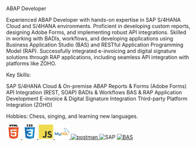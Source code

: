 ABAP Developer

Experienced ABAP Developer with hands-on expertise in SAP S/4HANA Cloud and S/4HANA environments. Proficient in developing custom reports, designing Adobe Forms, and implementing robust API integrations. Skilled in working with BADIs, workflows, and developing applications using Business Application Studio (BAS) and RESTful Application Programming Model (RAP). Successfully integrated e-invoicing and digital signature solutions through RAP applications, including seamless API integration with platforms like ZOHO.

Key Skills:

SAP S/4HANA Cloud & On-premise
ABAP Reports & Forms (Adobe Forms)
API Integration (REST, SOAP)
BADIs & Workflows
BAS & RAP Application Development
E-invoice & Digital Signature Integration
Third-party Platform Integration (ZOHO)

Hobbies:
Chess, singing, and learning new languages.


<p align="left">
  <!-- HTML -->
  <a href="https://www.w3.org/html/" target="_blank" rel="noreferrer">
    <img src="https://raw.githubusercontent.com/devicons/devicon/master/icons/html5/html5-original-wordmark.svg" alt="html5" width="40" height="40"/>
  </a>

  <!-- CSS -->
  <a href="https://www.w3schools.com/css/" target="_blank" rel="noreferrer">
    <img src="https://raw.githubusercontent.com/devicons/devicon/master/icons/css3/css3-original-wordmark.svg" alt="css3" width="40" height="40"/>
  </a>

  <!-- JavaScript -->
  <a href="https://developer.mozilla.org/en-US/docs/Web/JavaScript" target="_blank" rel="noreferrer">
    <img src="https://raw.githubusercontent.com/devicons/devicon/master/icons/javascript/javascript-original.svg" alt="javascript" width="40" height="40"/>
  </a>

  <!-- MySQL -->
  <a href="https://www.mysql.com/" target="_blank" rel="noreferrer">
    <img src="https://raw.githubusercontent.com/devicons/devicon/master/icons/mysql/mysql-original-wordmark.svg" alt="mysql" width="40" height="40"/>
  </a>


  <!-- Postman -->
  <a href="https://postman.com" target="_blank" rel="noreferrer">
    <img src="https://www.vectorlogo.zone/logos/getpostman/getpostman-icon.svg" alt="postman" width="40" height="40"/>
  </a>

  <!-- SAP (transparent, no underline) -->
  <a href="https://www.sap.com/" target="_blank" rel="noreferrer" style="text-decoration: none;">
    <img src="https://hackr.io/tutorials/learn-sap-abap/logo/logo-sap-abap?ver=1557508340" alt="SAP" width="40" height="40"/>
  </a>

  <!-- BAS -->
  <a href="https://www.sap.com/" target="_blank" rel="noreferrer">
    <img src="https://banktalents.com/sites/default/files/2020-12/Business%20Application%20Studio.png" alt="BAS" width="40" height="40"/>
  </a>
  
</p>
